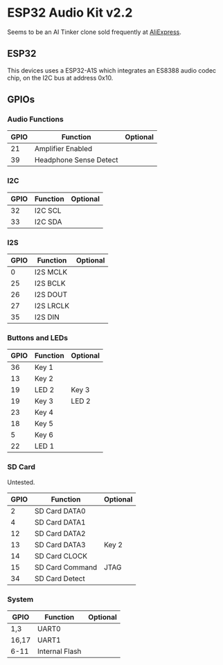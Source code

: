 
# ESP32 Audio Kit v2.2


Seems to be an AI Tinker clone sold frequently at [AliExpress](https://www.aliexpress.com/item/1005006081623609.html).


## ESP32

This devices uses a ESP32-A1S which integrates an ES8388 audio codec chip, on the I2C bus at address 0x10.


## GPIOs

### Audio Functions

|GPIO|Function|Optional|
|----|--------|--------|
|21|Amplifier Enabled| |
|39|Headphone Sense Detect| |


### I2C

|GPIO|Function|Optional|
|----|--------|--------|
|32|I2C SCL| |
|33|I2C SDA| |

### I2S

|GPIO|Function|Optional|
|----|--------|--------|
|0|I2S MCLK| |
|25|I2S BCLK| |
|26|I2S DOUT| |
|27|I2S LRCLK| |
|35|I2S DIN| |

### Buttons and LEDs

|GPIO|Function|Optional|
|----|--------|--------|
|36|Key 1| |
|13|Key 2| |
|19|LED 2|Key 3|
|19|Key 3|LED 2|
|23|Key 4| |
|18|Key 5| |
|5|Key 6| |
|22|LED 1| |

### SD Card

Untested.

|GPIO|Function|Optional|
|----|--------|--------|
|2|SD Card DATA0| |
|4|SD Card DATA1| |
|12|SD Card DATA2| |
|13|SD Card DATA3|Key 2|
|14|SD Card CLOCK| |
|15|SD Card Command|JTAG|
|34|SD Card Detect| |

### System

|GPIO|Function|Optional|
|----|--------|--------|
|1,3|UART0| |
|16,17|UART1| |
|6-11|Internal Flash| |



